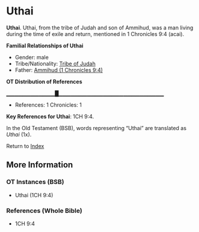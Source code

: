 # Uthai
**Uthai**. 
Uthai, from the tribe of Judah and son of Ammihud, was a man living during the time of exile and return, mentioned in 1 Chronicles 9:4 (acai). 




**Familial Relationships of Uthai**


* Gender: male
* Tribe/Nationality: [Tribe of Judah](../../../groups/md/acai/Judah.md)
* Father: [Ammihud (1 Chronicles 9:4)](Ammihud.5.md)


**OT Distribution of References**

▁▁▁▁▁▁▁▁▁▁▁▁█▁▁▁▁▁▁▁▁▁▁▁▁▁▁▁▁▁▁▁▁▁▁▁▁▁▁
* References: 1 Chronicles: 1



**Key References for Uthai**: 
1CH 9:4. 


In the Old Testament (BSB), words representing “Uthai” are translated as 
*Uthai* (1x). 




Return to [Index](00-Index.md)

## More Information

### OT Instances (BSB)

* Uthai (1CH 9:4)



### References (Whole Bible)

* 1CH 9:4



